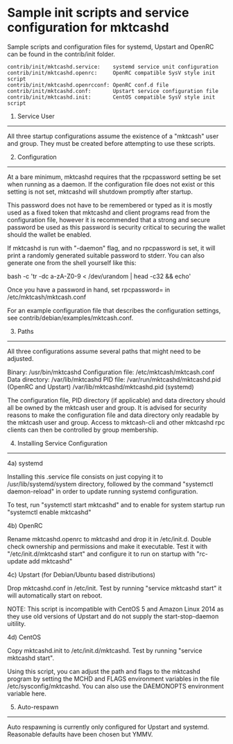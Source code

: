 Sample init scripts and service configuration for mktcashd
==========================================================

Sample scripts and configuration files for systemd, Upstart and OpenRC
can be found in the contrib/init folder.

    contrib/init/mktcashd.service:    systemd service unit configuration
    contrib/init/mktcashd.openrc:     OpenRC compatible SysV style init script
    contrib/init/mktcashd.openrcconf: OpenRC conf.d file
    contrib/init/mktcashd.conf:       Upstart service configuration file
    contrib/init/mktcashd.init:       CentOS compatible SysV style init script

1. Service User
---------------------------------

All three startup configurations assume the existence of a "mktcash" user
and group.  They must be created before attempting to use these scripts.

2. Configuration
---------------------------------

At a bare minimum, mktcashd requires that the rpcpassword setting be set
when running as a daemon.  If the configuration file does not exist or this
setting is not set, mktcashd will shutdown promptly after startup.

This password does not have to be remembered or typed as it is mostly used
as a fixed token that mktcashd and client programs read from the configuration
file, however it is recommended that a strong and secure password be used
as this password is security critical to securing the wallet should the
wallet be enabled.

If mktcashd is run with "-daemon" flag, and no rpcpassword is set, it will
print a randomly generated suitable password to stderr.  You can also
generate one from the shell yourself like this:

bash -c 'tr -dc a-zA-Z0-9 < /dev/urandom | head -c32 && echo'

Once you have a password in hand, set rpcpassword= in /etc/mktcash/mktcash.conf

For an example configuration file that describes the configuration settings,
see contrib/debian/examples/mktcash.conf.

3. Paths
---------------------------------

All three configurations assume several paths that might need to be adjusted.

Binary:              /usr/bin/mktcashd
Configuration file:  /etc/mktcash/mktcash.conf
Data directory:      /var/lib/mktcashd
PID file:            /var/run/mktcashd/mktcashd.pid (OpenRC and Upstart)
                     /var/lib/mktcashd/mktcashd.pid (systemd)

The configuration file, PID directory (if applicable) and data directory
should all be owned by the mktcash user and group.  It is advised for security
reasons to make the configuration file and data directory only readable by the
mktcash user and group.  Access to mktcash-cli and other mktcashd rpc clients
can then be controlled by group membership.

4. Installing Service Configuration
-----------------------------------

4a) systemd

Installing this .service file consists on just copying it to
/usr/lib/systemd/system directory, followed by the command
"systemctl daemon-reload" in order to update running systemd configuration.

To test, run "systemctl start mktcashd" and to enable for system startup run
"systemctl enable mktcashd"

4b) OpenRC

Rename mktcashd.openrc to mktcashd and drop it in /etc/init.d.  Double
check ownership and permissions and make it executable.  Test it with
"/etc/init.d/mktcashd start" and configure it to run on startup with
"rc-update add mktcashd"

4c) Upstart (for Debian/Ubuntu based distributions)

Drop mktcashd.conf in /etc/init.  Test by running "service mktcashd start"
it will automatically start on reboot.

NOTE: This script is incompatible with CentOS 5 and Amazon Linux 2014 as they
use old versions of Upstart and do not supply the start-stop-daemon uitility.

4d) CentOS

Copy mktcashd.init to /etc/init.d/mktcashd. Test by running "service mktcashd start".

Using this script, you can adjust the path and flags to the mktcashd program by
setting the MCHD and FLAGS environment variables in the file
/etc/sysconfig/mktcashd. You can also use the DAEMONOPTS environment variable here.

5. Auto-respawn
-----------------------------------

Auto respawning is currently only configured for Upstart and systemd.
Reasonable defaults have been chosen but YMMV.
